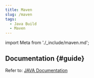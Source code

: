 ```yaml
---
title: Maven
slug: /maven
tags:
  - Java Build
  - Maven
---
```


import Meta from './_include/maven.md';

<Meta name="meta" />

## Documentation {#guide}

Refer to: [JAVA Documentation](./java)
